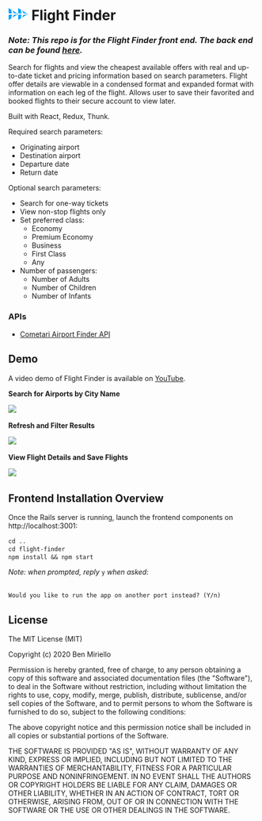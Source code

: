 <h1><img src="public/flight-finder-logo-cutout.png" alt="flight finder logo" width="40" height="25">&nbsp;Flight Finder</h1>
<!-- ![](public/flight-finder-logo-and-text-cutout.png) -->

### *Note: This repo is for the Flight Finder front end. The back end can be found [here](https://github.com/BenMiriello/flight-finder-api).*

Search for flights and view the cheapest available offers with real and up-to-date ticket and pricing information based on search parameters. Flight offer details are viewable in a condensed format and expanded format with information on each leg of the flight. Allows user to save their favorited and booked flights to their secure account to view later.

Built with React, Redux, Thunk.

Required search parameters: 
* Originating airport
* Destination airport
* Departure date
* Return date

Optional search parameters: 
* Search for one-way tickets
* View non-stop flights only
* Set preferred class:
  * Economy
  * Premium Economy
  * Business
  * First Class
  * Any
* Number of passengers:
  * Number of Adults
  * Number of Children
  * Number of Infants

### APIs

* [Cometari Airport Finder API](https://www.cometari.com/applications/airport-finder)

## Demo

A video demo of Flight Finder is available on [YouTube](https://youtu.be/Px8IAOQFDKc).

**Search for Airports by City Name**

![](demos/FlightFinderSearchClip.gif)

**Refresh and Filter Results**

![](demos/FlightFinderRefreshAndFilterClip.gif)

**View Flight Details and Save Flights**

![](demos/FlightFinderFlightCardClip.gif)

<!-- Interested in giving Flight Finder a try? Great! Try out the [live app](url)! -->

## Frontend Installation Overview

Once the Rails server is running, launch the frontend components on http://localhost:3001:

```
cd ..
cd flight-finder
npm install && npm start
```

*Note: when prompted, reply* `y` *when asked:* 
```Something is already running on port 3000

Would you like to run the app on another port instead? (Y/n)  
```

## License

The MIT License (MIT)

Copyright (c) 2020 Ben Miriello

Permission is hereby granted, free of charge, to any person obtaining a copy of this software and associated documentation files (the "Software"), to deal in the Software without restriction, including without limitation the rights to use, copy, modify, merge, publish, distribute, sublicense, and/or sell copies of the Software, and to permit persons to whom the Software is furnished to do so, subject to the following conditions:

The above copyright notice and this permission notice shall be included in all copies or substantial portions of the Software.

THE SOFTWARE IS PROVIDED "AS IS", WITHOUT WARRANTY OF ANY KIND, EXPRESS OR IMPLIED, INCLUDING BUT NOT LIMITED TO THE WARRANTIES OF MERCHANTABILITY, FITNESS FOR A PARTICULAR PURPOSE AND NONINFRINGEMENT. IN NO EVENT SHALL THE AUTHORS OR COPYRIGHT HOLDERS BE LIABLE FOR ANY CLAIM, DAMAGES OR OTHER LIABILITY, WHETHER IN AN ACTION OF CONTRACT, TORT OR OTHERWISE, ARISING FROM, OUT OF OR IN CONNECTION WITH THE SOFTWARE OR THE USE OR OTHER DEALINGS IN THE SOFTWARE.
